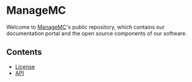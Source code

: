 # ManageMC

Welcome to [ManageMC](https://managemc.com/)'s public repository, which contains our documentation portal and the open source components of our software.

## Contents

- [License](LICENSE)
- [API](api/API.md)
